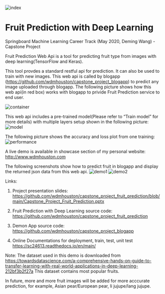 ![index](https://user-images.githubusercontent.com/19333848/143232194-2de2b373-d257-4680-b226-d281abe6f179.jpg)
# Fruit Prediction with Deep Learning
Springboard Machine Learning Career Track (May 2020, Deming Wang) - Capstone Project

Fruit Prediction Web Api is a tool for predicting fruit type from images with deep learning(TensorFlow and Keras). 

This tool provdes a standard restful api for prediction. It can also be used to train with new images. 
This web api is called by blogapp (https://github.com/wdmhouston/capstone_project_blogapp) to predict any image uploaded through blogapp. The following picture shows how this web api(in red box) works with blogapp to privide Fruit Prediction service to end user.

![container](https://user-images.githubusercontent.com/19333848/143234426-59a050f4-13a3-4a9b-86cf-d57c06b098d6.jpg)

This web api includes a pre-trained model(Please refer to “Train model” for more details) with multiple layers setup shown in the following picture:
![model](https://user-images.githubusercontent.com/19333848/143234443-c936edfc-a17c-4b32-afab-dd9042e09e43.jpg)

The following picture shows the accuracy and loss plot from one training:
![performance](https://user-images.githubusercontent.com/19333848/143234450-8ad7b1b4-44ec-486a-b318-211ed1570172.jpg)

A live demo is available in showcase section of my personal website: http://www.wdmhouston.com

The following screenshots show how to predict fruit in blogapp and display the returned json data from this web api.
![demo1](https://user-images.githubusercontent.com/19333848/143234432-6ba1c085-da82-4a17-8504-a5936f4fefc2.jpg)
![demo2](https://user-images.githubusercontent.com/19333848/143234438-2cf35f26-c4f2-4009-9903-50217d109272.jpg)

Links:
1. Project presentation slides:
https://github.com/wdmhouston/capstone_project_fruit_prediction/blob/main/Capstone_Project_Fruit_Prediction.pptx

2. Fruit Prediction with Deep Learning source code:
https://github.com/wdmhouston/capstone_project_fruit_prediction

3. Demon App source code:
https://github.com/wdmhouston/capstone_project_blogapp

4. Online Documentations for deployment, train, test, unit test 
https://sc24613.readthedocs.io/en/main/

Note:
The dataset used in this demo is downloaded from https://towardsdatascience.com/a-comprehensive-hands-on-guide-to-transfer-learning-with-real-world-applications-in-deep-learning-212bf3b2f27a This dataset contains most popular fruits.

In future, more and more fruit images will be added for more acccurate prediction, for example, Asian pear/European pear, li jujupe/lang jujupe.

